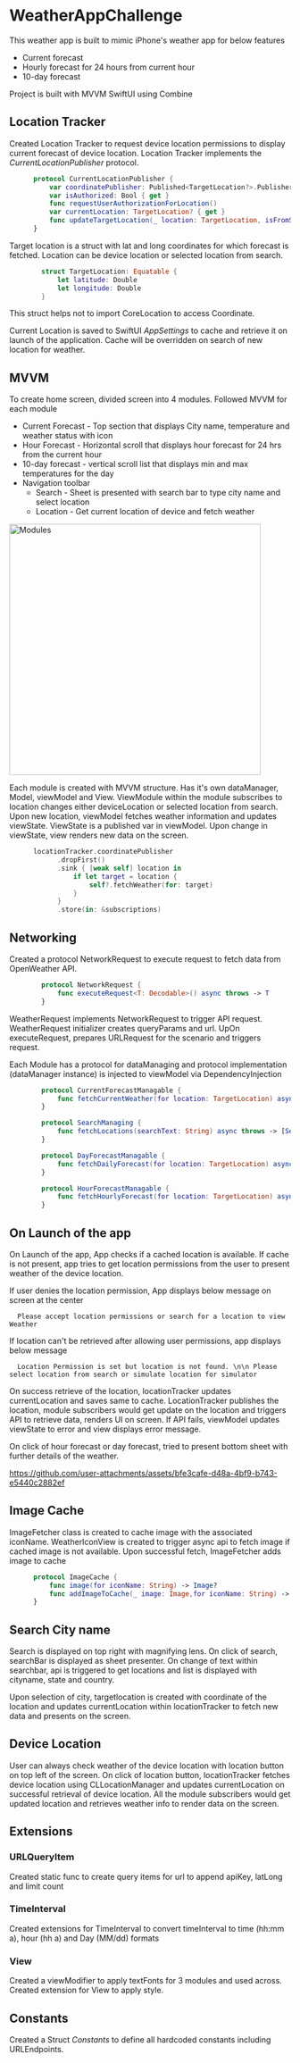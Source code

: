 # WeatherAppChallenge

This weather app is built to mimic iPhone's weather app for below features
  * Current forecast
  * Hourly forecast for 24 hours from current hour
  * 10-day forecast

Project is built with MVVM SwiftUI using Combine

## Location Tracker
Created Location Tracker to request device location permissions to display current forecast of device location.
Location Tracker implements the _CurrentLocationPublisher_ protocol.
```swift
      protocol CurrentLocationPublisher {
          var coordinatePublisher: Published<TargetLocation?>.Publisher { get }
          var isAuthorized: Bool { get }
          func requestUserAuthorizationForLocation()
          var currentLocation: TargetLocation? { get }
          func updateTargetLocation(_ location: TargetLocation, isFromSearch: Bool)
      }
```
Target location is a struct with lat and long coordinates for which forecast is fetched. Location can be device location or selected location from search.

```swift
        struct TargetLocation: Equatable {
            let latitude: Double
            let longitude: Double
        }
```
This struct helps not to import CoreLocation to access Coordinate.

Current Location is saved to SwiftUI _AppSettings_ to cache and retrieve it on launch of the application. Cache will be overridden on search of new location for weather.


## MVVM
To create home screen, divided screen into 4 modules. Followed MVVM for each module
  * Current Forecast - Top section that displays City name, temperature and weather status with icon
  * Hour Forecast - Horizontal scroll that displays hour forecast for 24 hrs from the current hour
  * 10-day forecast - vertical scroll list that displays min and max temperatures for the day
  * Navigation toolbar
      * Search - Sheet is presented with search bar to type city name and select location
      * Location - Get current location of device and fetch weather

<img width="450" alt="Modules" src="https://github.com/user-attachments/assets/af37b312-4ebf-4bb9-b91b-51df8ed05a9c">

Each module is created with MVVM structure. Has it's own dataManager, Model, viewModel and View.
ViewModule within the module subscribes to location changes either deviceLocation or selected location from search. Upon new location, viewModel fetches weather information and updates viewState. ViewState is a published var in viewModel. Upon change in viewState, view renders new data on the screen.

```swift
      locationTracker.coordinatePublisher
            .dropFirst()
            .sink { [weak self] location in
                if let target = location {
                    self?.fetchWeather(for: target)
                }
            }
            .store(in: &subscriptions)
```
## Networking
Created a protocol NetworkRequest to execute request to fetch data from OpenWeather API.
```swift
        protocol NetworkRequest {
            func executeRequest<T: Decodable>() async throws -> T
        }
```
WeatherRequest implements NetworkRequest to trigger API request. WeatherRequest initializer creates queryParams and url. UpOn executeRequest, prepares URLRequest for the scenario and triggers request.

Each Module has a protocol for dataManaging and protocol implementation (dataManager instance) is injected to viewModel via DependencyInjection
```swift
        protocol CurrentForecastManagable {
            func fetchCurrentWeather(for location: TargetLocation) async throws -> CurrentForecastModel
        }

        protocol SearchManaging {
            func fetchLocations(searchText: String) async throws -> [SearchModel]
        }

        protocol DayForecastManagable {
            func fetchDailyForecast(for location: TargetLocation) async throws -> DayForecastResponseModel
        }

        protocol HourForecastManagable {
            func fetchHourlyForecast(for location: TargetLocation) async throws -> HourForecastResponseModel
        }
```
## On Launch of the app
On Launch of the app, App checks if a cached location is available. If cache is not present, app tries to get location permissions from the user to present weather of the device location. 

If user denies the location permission, App displays below message on screen at the center
```
  Please accept location permissions or search for a location to view Weather
```

If location can't be retrieved after allowing user permissions, app displays below message
```
  Location Permission is set but location is not found. \n\n Please select location from search or simulate location for simulator
```

On success retrieve of the location, locationTracker updates currentLocation and saves same to cache. LocationTracker publishes the location, module subscribers would get update on the location and triggers API to retrieve data, renders UI on screen. If API fails, viewModel updates viewState to error and view displays error message.

On click of hour forecast or day forecast, tried to present bottom sheet with further details of the weather.

https://github.com/user-attachments/assets/bfe3cafe-d48a-4bf9-b743-e5440c2882ef

## Image Cache
ImageFetcher class is created to cache image with the associated iconName. WeatherIconView is created to trigger async api to fetch image if cached image is not available. Upon successful fetch, ImageFetcher adds image to cache
```swift
      protocol ImageCache {
          func image(for iconName: String) -> Image?
          func addImageToCache(_ image: Image,for iconName: String) -> Image
      }
```

## Search City name
Search is displayed on top right with magnifying lens. On click of search, searchBar is displayed as sheet presenter. On change of text within searchbar, api is triggered to get locations and list is displayed with cityname, state and country.

Upon selection of city, targetlocation is created with coordinate of the location and updates currentLocation within locationTracker to fetch new data and presents on the screen.

## Device Location
User can always check weather of the device location with location button on top left of the screen.
On click of location button, locationTracker fetches device location using CLLocationManager and updates currentLocation on successful retrieval of device location. All the module subscribers would get updated location and retrieves weather info to render data on the screen.

## Extensions
### URLQueryItem
Created static func to create query items for url to append apiKey, latLong and limit count
### TimeInterval
Created extensions for TimeInterval to convert timeInterval to time (hh:mm a), hour (hh a) and Day (MM/dd) formats
### View
Created a viewModifier to apply textFonts for 3 modules and used across. 
Created extension for View to apply style.

## Constants
Created a Struct _Constants_ to define all hardcoded constants including URLEndpoints.




